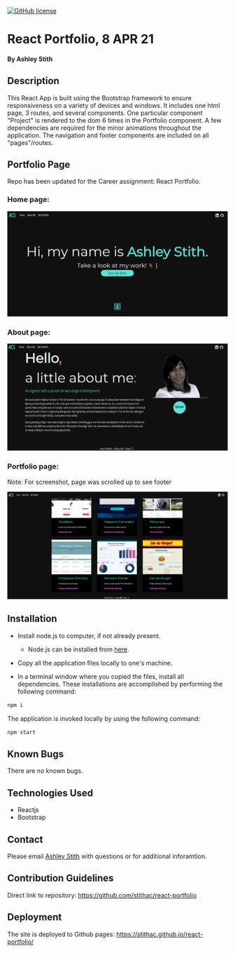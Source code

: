 [![GitHub license](https://img.shields.io/github/license/Naereen/StrapDown.js.svg)](https://www.mit.edu/~amini/LICENSE.md)

# React Portfolio, 8 APR 21

#### By Ashley Stith

## Description
This React App is built using the Bootstrap framework to ensure responsiveness on a variety of devices and windows.  It includes one html page, 3 routes, and several components.  One particular component "Project" is rendered to the dom 6 times in the Portfolio component.  A few dependencies are required for the minor animations throughout the application.  The navigation and footer components are included on all "pages"/routes.

## Portfolio Page
Repo has been updated for the Career assignment: React Portfolio.

### Home page:
![Home Page](./public/screenshots/home-screenshot.PNG)

### About page:
![About Page](./public/screenshots/about-screenshot.PNG)

### Portfolio page:
Note: For screenshot, page was scrolled up to see footer

![Portfolio Page](./public/screenshots/portfolio-screenshot.PNG)

## Installation
* Install node.js to computer, if not already present.

    * Node.js can be installed from [here](https://nodejs.org/en/).

* Copy all the application files locally to one's machine.

* In a terminal window where you copied the files, install all dependencies. These installations are accomplished by performing the following command:

```bash
npm i
```

The application is invoked locally by using the following command:

```bash
npm start
```


## Known Bugs
There are no known bugs.

## Technologies Used
* Reactjs
* Bootstrap


## Contact
Please email [Ashley Stith](mailto:ashleyc.stith@gmail.com) with questions or for additional inforamtion.

## Contribution Guidelines
Direct link to repository: https://github.com/stithac/react-portfolio

## Deployment
The site is deployed to Github pages: https://stithac.github.io/react-portfolio/
